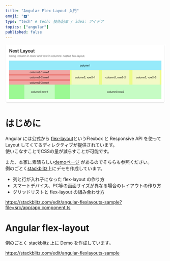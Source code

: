 ```yaml
---
title: "Angular Flex-Layout 入門"
emoji: "🅰️"
type: "tech" # tech: 技術記事 / idea: アイデア
topics: ["angular"]
published: false
---
```


![angular FlexLayout](/images/angular-flexlayout-01.png)

# はじめに
Angular には公式から [flex-layout](https://github.com/angular/flex-layout)というFlexbox と Responsive API を使って Layout してくてるディレクティブが提供されています。  
使いこなすことでCSSの量が減らすことが可能です。

また、本家に素晴らしい[demoページ](https://tburleson-layouts-demos.firebaseapp.com) があるのでそちらも参照ください。  
例のごとく[stackblitz](https://stackblitz.com/edit/angular-flexlayouts-sample?file=src/app/app.component.ts)上にデモを作成しています。  

 - 列と行が入れ子になった flex-layout の作り方
 - スマートデバイス、PC等の画面サイズが異なる場合のレイアウトの作り方
 - グリッドリストと flex-layout の組み合わせ方
 
https://stackblitz.com/edit/angular-flexlayouts-sample?file=src/app/app.component.ts

# Angular flex-layout
例のごとく stackblitz 上に Demo を作成しています。



https://stackblitz.com/edit/angular-flexlayouts-sample